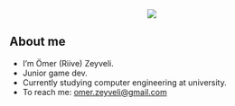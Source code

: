 <div align="center">
<img align="center" src="https://github-readme-stats.vercel.app/api?username=OmerZeyveli&count_private=true&show_icons=true&theme=github_dark"/>
</div>

## About me

- I’m Ömer (Riive) Zeyveli.
- Junior game dev.
- Currently studying computer engineering at university.
- To reach me: omer.zeyveli@gmail.com
